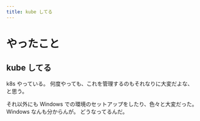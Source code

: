 ```yaml
---
title: kube してる
---
```


# やったこと

## kube してる

k8s やっている。
何度やっても、これを管理するのもそれなりに大変だよな、と思う。

それ以外にも Windows での環境のセットアップをしたり、色々と大変だった。
Windows なんも分からんが。
どうなってるんだ。
